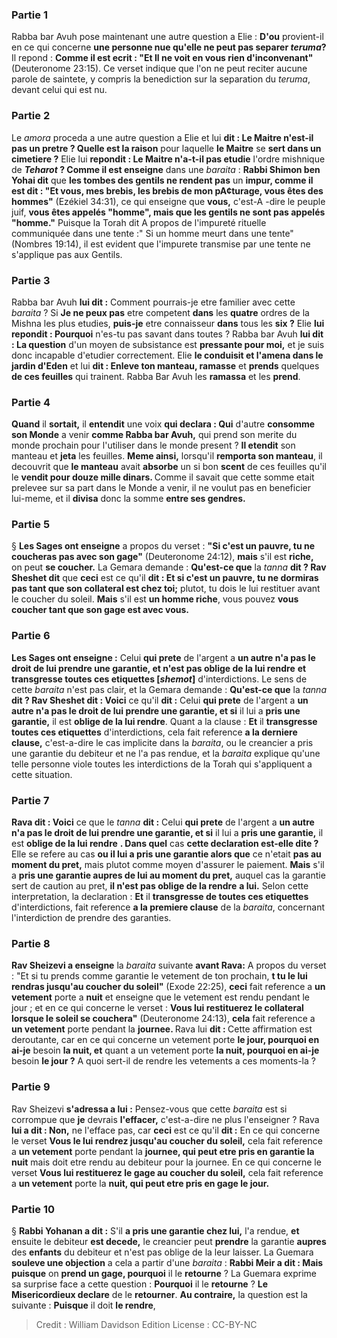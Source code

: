
### Partie 1
Rabba bar Avuh pose maintenant une autre question a Elie : <b>D'ou</b> provient-il en ce qui concerne <b>une personne nue qu'elle ne peut pas separer <i>teruma</i>?</b> Il repond : <b>Comme il est ecrit : "Et Il ne voit en vous rien d'inconvenant"</b> (Deuteronome 23:15). Ce verset indique que l'on ne peut reciter aucune parole de saintete, y compris la benediction sur la separation du <i>teruma</i>, devant celui qui est nu.

### Partie 2
Le <i>amora</i> proceda a une autre question a Elie et lui <b>dit : Le Maitre n'est-il pas un pretre ? Quelle est la raison</b> pour laquelle <b>le Maitre</b> se <b>sert dans un cimetiere ?</b> Elie lui <b>repondit : Le Maitre n'a-t-il pas etudie</b> l'ordre mishnique de <b><i>Teharot</i> ? Comme il est enseigne</b> dans une <i>baraita</i> : <b>Rabbi Shimon ben Yohai dit</b> que <b>les tombes des gentils ne rendent pas</b> un <b>impur, comme il est dit : "Et vous, mes brebis, les brebis de mon pA¢turage, vous êtes des hommes"</b> (Ezékiel 34:31), ce qui enseigne que <b>vous,</b> c'est-A -dire le peuple juif, <b>vous êtes appelés "homme", mais que les gentils ne sont pas appelés "homme."</b> Puisque la Torah dit A propos de l'impureté rituelle communiquée dans une tente :" Si un homme meurt dans une tente" (Nombres 19:14), il est evident que l'impurete transmise par une tente ne s'applique pas aux Gentils.

### Partie 3
Rabba bar Avuh <b>lui dit :</b> Comment pourrais-je etre familier avec cette <i>baraita</i> ? Si <b>Je ne peux pas</b> etre competent <b>dans</b> les <b>quatre</b> ordres de la Mishna les plus etudies, <b>puis-je</b> etre connaisseur <b>dans</b> tous les <b>six ?</b> Elie <b>lui repondit : Pourquoi</b> n'es-tu pas savant dans toutes ? Rabba bar Avuh <b>lui dit : La question</b> d'un moyen de subsistance est <b>pressante pour moi,</b> et je suis donc incapable d'etudier correctement. Elie <b>le conduisit et l'amena dans le jardin d'Eden</b> et lui <b>dit : Enleve ton manteau, ramasse</b> et <b>prends</b> quelques <b>de ces feuilles</b> qui trainent. Rabba Bar Avuh les <b>ramassa</b> et les <b>prend</b>.

### Partie 4
<b>Quand</b> il <b>sortait,</b> il <b>entendit</b> une voix <b>qui declara : Qui</b> d'autre <b>consomme son Monde</b> a venir <b>comme Rabba bar Avuh,</b> qui prend son merite du monde prochain pour l'utiliser dans le monde present ? <b>Il etendit</b> son manteau et <b>jeta</b> les feuilles. <b>Meme ainsi,</b> lorsqu'il <b>remporta son manteau</b>, il decouvrit que <b>le manteau</b> avait <b>absorbe</b> un si bon <b>scent</b> de ces feuilles qu'il le <b>vendit pour douze mille dinars. </b> Comme il savait que cette somme etait prelevee sur sa part dans le Monde a venir, il ne voulut pas en beneficier lui-meme, et il <b>divisa</b> donc la somme <b>entre ses gendres.</b>

### Partie 5
§ <b>Les Sages ont enseigne</b> a propos du verset : <b>"Si c'est un pauvre, tu ne coucheras pas avec son gage"</b> (Deuteronome 24:12), <b>mais</b> s'il est <b>riche,</b> on peut <b>se coucher.</b> La Gemara demande : <b>Qu'est-ce que</b> la <i>tanna</i> <b>dit ? Rav Sheshet dit</b> que <b>ceci</b> est ce qu'il <b>dit : Et si c'est un pauvre, tu ne dormiras pas tant que son collateral est chez toi;</b> plutot, tu dois le lui restituer avant le coucher du soleil. <b>Mais</b> s'il est <b>un homme riche</b>, vous pouvez <b>vous coucher tant que son gage est avec vous.</b>

### Partie 6
<b>Les Sages ont enseigne :</b> Celui <b>qui prete</b> de l'argent a <b>un autre n'a pas le droit de lui prendre une garantie, et n'est pas oblige de la lui rendre</b> <b>et transgresse toutes ces etiquettes [<i>shemot</i>]</b> d'interdictions. Le sens de cette <i>baraita</i> n'est pas clair, et la Gemara demande : <b>Qu'est-ce que</b> la <i>tanna</i> <b>dit ? Rav Sheshet dit : Voici</b> ce qu'il <b>dit :</b> Celui <b>qui prete</b> de l'argent a <b>un autre n'a pas le droit de lui prendre une garantie, et si</b> il lui a <b>pris une garantie,</b> il est <b>oblige de la lui rendre</b>.</b> Quant a la clause : <b>Et</b> il <b>transgresse toutes ces etiquettes</b> d'interdictions, cela fait reference <b>a la derniere clause,</b> c'est-a-dire le cas implicite dans la <i>baraita</i>, ou le creancier a pris une garantie du debiteur et ne l'a pas rendue, et la <i>baraita</i> explique qu'une telle personne viole toutes les interdictions de la Torah qui s'appliquent a cette situation.

### Partie 7
<b>Rava dit : Voici</b> ce que le <i>tanna</i> <b>dit :</b> Celui <b>qui prete</b> de l'argent a <b>un autre n'a pas le droit de lui prendre une garantie, et si</b> il lui a <b>pris une garantie,</b> il est <b>oblige de la lui rendre</b> <b>. Dans quel</b> cas <b>cette declaration est-elle dite ? </b> Elle se refere au cas <b>ou il lui a pris une garantie alors que</b> ce n'etait <b>pas au moment du pret,</b> mais plutot comme moyen d'assurer le paiement. <b>Mais</b> s'il a <b>pris une garantie aupres de lui au moment du pret,</b> auquel cas la garantie sert de caution au pret, <b>il n'est pas oblige de la rendre</b> <b>a lui.</b> Selon cette interpretation, la declaration : <b>Et</b> il <b>transgresse de toutes ces etiquettes</b> d'interdictions, fait reference <b>a la premiere clause</b> de la <i>baraita</i>, concernant l'interdiction de prendre des garanties.

### Partie 8
<b>Rav Sheizevi a enseigne</b> la <i>baraita</i> suivante <b>avant Rava:</b> A propos du verset : "Et si tu prends comme garantie le vetement de ton prochain, <b>t tu le lui rendras jusqu'au coucher du soleil"</b> (Exode 22:25), <b>ceci</b> fait reference a <b>un vetement</b> porte a <b>nuit</b> et enseigne que le vetement est rendu pendant le jour ; et en ce qui concerne le verset : <b>Vous lui restituerez le collateral lorsque le soleil se couchera"</b> (Deuteronome 24:13), <b>cela</b> fait reference a <b>un vetement</b> porte pendant la <b>journee. </b> Rava lui <b>dit : </b> Cette affirmation est deroutante, car en ce qui concerne un vetement porte <b>le jour, pourquoi en ai-je</b> besoin <b>la nuit, et</b> quant a un vetement porte <b>la nuit, pourquoi en ai-je</b> besoin <b>le jour ?</b> A quoi sert-il de rendre les vetements a ces moments-la ?

### Partie 9
Rav Sheizevi <b>s'adressa a lui :</b> Pensez-vous que cette <i>baraita</i> est si corrompue que <b>je</b> devrais <b>l'effacer,</b> c'est-a-dire ne plus l'enseigner ? Rava <b>lui a dit : Non,</b> ne l'efface pas, car <b>ceci</b> est ce qu'il <b>dit :</b> En ce qui concerne le verset <b>Vous le lui rendrez jusqu'au coucher du soleil,</b> cela fait reference a <b>un vetement</b> porte pendant la <b>journee, qui peut etre pris en garantie la nuit</b> mais doit etre rendu au debiteur pour la journee. En ce qui concerne le verset <b>Vous lui restituerez le gage au coucher du soleil,</b> cela fait reference a <b>un vetement</b> porte la <b>nuit, qui peut etre pris en gage le jour.</b>

### Partie 10
§ <b>Rabbi Yohanan a dit :</b> S'il <b>a pris une garantie chez lui,</b> l'a rendue, <b>et</b> ensuite le debiteur <b>est decede,</b> le creancier peut <b>prendre</b> la garantie <b>aupres</b> des <b>enfants</b> du debiteur et n'est pas oblige de la leur laisser. La Guemara <b>souleve une objection</b> a cela a partir d'une <i>baraita</i> : <b>Rabbi Meir a dit : Mais puisque</b> on <b>prend un gage, pourquoi</b> il le <b>retourne</b> ? La Guemara exprime sa surprise face a cette question : <b>Pourquoi</b> il le <b>retourne</b> ? <b>Le Misericordieux declare</b> de le <b>retourner</b>. <b>Au contraire,</b> la question est la suivante : <b>Puisque</b> il doit <b>le rendre</b>,

>Credit : William Davidson Edition
>License : CC-BY-NC